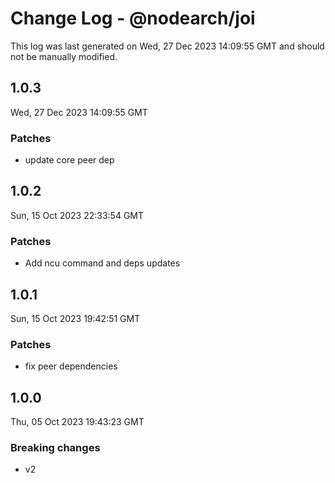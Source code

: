# Change Log - @nodearch/joi

This log was last generated on Wed, 27 Dec 2023 14:09:55 GMT and should not be manually modified.

## 1.0.3
Wed, 27 Dec 2023 14:09:55 GMT

### Patches

- update core peer dep

## 1.0.2
Sun, 15 Oct 2023 22:33:54 GMT

### Patches

- Add ncu command and deps updates

## 1.0.1
Sun, 15 Oct 2023 19:42:51 GMT

### Patches

- fix peer dependencies

## 1.0.0
Thu, 05 Oct 2023 19:43:23 GMT

### Breaking changes

- v2

